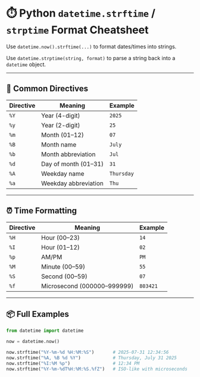 # ⏱️ Python `datetime.strftime` / `strptime` Format Cheatsheet

Use `datetime.now().strftime(...)` to format dates/times into strings.

Use `datetime.strptime(string, format)` to parse a string back into a `datetime` object.

---

## 📆 Common Directives

| Directive | Meaning              | Example    |
| --------- | -------------------- | ---------- |
| `%Y`      | Year (4-digit)       | `2025`     |
| `%y`      | Year (2-digit)       | `25`       |
| `%m`      | Month (01–12)        | `07`       |
| `%B`      | Month name           | `July`     |
| `%b`      | Month abbreviation   | `Jul`      |
| `%d`      | Day of month (01–31) | `31`       |
| `%A`      | Weekday name         | `Thursday` |
| `%a`      | Weekday abbreviation | `Thu`      |

---

## ⏰ Time Formatting

| Directive | Meaning                     | Example  |
| --------- | --------------------------- | -------- |
| `%H`      | Hour (00–23)                | `14`     |
| `%I`      | Hour (01–12)                | `02`     |
| `%p`      | AM/PM                       | `PM`     |
| `%M`      | Minute (00–59)              | `55`     |
| `%S`      | Second (00–59)              | `07`     |
| `%f`      | Microsecond (000000–999999) | `803421` |

---

## 📦 Full Examples

```python
from datetime import datetime

now = datetime.now()

now.strftime("%Y-%m-%d %H:%M:%S")       # 2025-07-31 12:34:56
now.strftime("%A, %B %d %Y")            # Thursday, July 31 2025
now.strftime("%I:%M %p")                # 12:34 PM
now.strftime("%Y-%m-%dT%H:%M:%S.%fZ")   # ISO-like with microseconds
```

